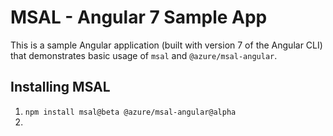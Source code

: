 # MSAL - Angular 7 Sample App

This is a sample Angular application (built with version 7 of the Angular CLI) that demonstrates basic usage of `msal` and `@azure/msal-angular`.

## Installing MSAL

1. `npm install msal@beta @azure/msal-angular@alpha`
2.
